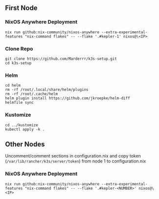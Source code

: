 ## First Node
### NixOS Anywhere Deployment
```
nix run github:nix-community/nixos-anywhere --extra-experimental-features "nix-command flakes" -- --flake '.#kepler-1' nixos@\<IP>
```
### Clone Repo
```
git clone https://github.com/Marderrr/k3s-setup.git
cd k3s-setup
```
### Helm
```
cd helm
rm -rf /root/.local/share/helm/plugins
rm -rf /root/.cache/helm
helm plugin install https://github.com/jkroepke/helm-diff
helmfile sync
```
### Kustomize
```
cd ../kustomize
kubectl apply -k .
```
## Other Nodes
Uncomment/comment sections in configuration.nix and copy token (`/var/lib/rancher/k3s/server/token`) from node 1 to configuration.nix
### NixOS Anywhere Deployment
```
nix run github:nix-community/nixos-anywhere --extra-experimental-features "nix-command flakes" -- --flake '.#kepler-<NUMBER>' nixos@\<IP>
```
